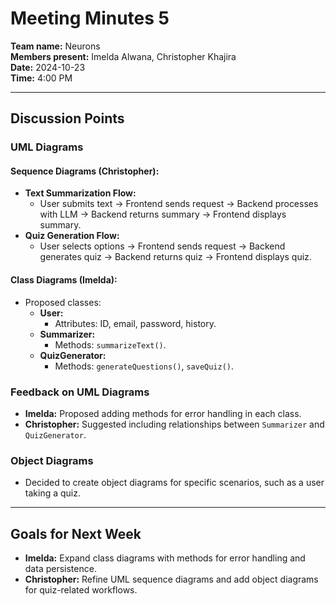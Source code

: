 # Meeting Minutes 5

**Team name:** Neurons  
**Members present:** Imelda Alwana, Christopher Khajira  
**Date:** 2024-10-23  
**Time:** 4:00 PM  

---

## Discussion Points  

### UML Diagrams  

#### Sequence Diagrams (Christopher):  
- **Text Summarization Flow:**  
  - User submits text → Frontend sends request → Backend processes with LLM → Backend returns summary → Frontend displays summary.  
- **Quiz Generation Flow:**  
  - User selects options → Frontend sends request → Backend generates quiz → Backend returns quiz → Frontend displays quiz.  

#### Class Diagrams (Imelda):  
- Proposed classes:  
  - **User:**  
    - Attributes: ID, email, password, history.  
  - **Summarizer:**  
    - Methods: `summarizeText()`.  
  - **QuizGenerator:**  
    - Methods: `generateQuestions()`, `saveQuiz()`.  

### Feedback on UML Diagrams  
- **Imelda:** Proposed adding methods for error handling in each class.  
- **Christopher:** Suggested including relationships between `Summarizer` and `QuizGenerator`.  

### Object Diagrams  
- Decided to create object diagrams for specific scenarios, such as a user taking a quiz.  

---

## Goals for Next Week  
- **Imelda:** Expand class diagrams with methods for error handling and data persistence.  
- **Christopher:** Refine UML sequence diagrams and add object diagrams for quiz-related workflows.  

